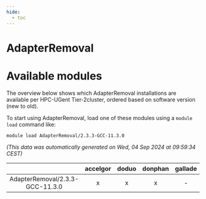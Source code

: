 ```yaml
---
hide:
  - toc
---
```


AdapterRemoval
==============

# Available modules


The overview below shows which AdapterRemoval installations are available per HPC-UGent Tier-2cluster, ordered based on software version (new to old).

To start using AdapterRemoval, load one of these modules using a `module load` command like:

```shell
module load AdapterRemoval/2.3.3-GCC-11.3.0
```

*(This data was automatically generated on Wed, 04 Sep 2024 at 09:59:34 CEST)*  

| |accelgor|doduo|donphan|gallade|joltik|shinx|skitty|
| :---: | :---: | :---: | :---: | :---: | :---: | :---: | :---: |
|AdapterRemoval/2.3.3-GCC-11.3.0|x|x|x|-|x|-|x|
